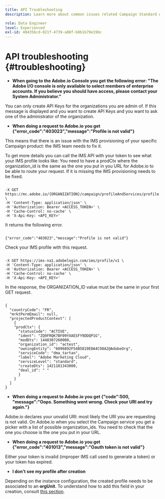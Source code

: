 ```yaml
---
title: API Troubleshooting
description: Learn more about common issues related Campaign Standard APIs

role: Data Engineer
level: Experienced
exl-id: 404356cd-021f-4739-a88f-b8b1b79e19bc
---
```

# API troubleshooting {#troubleshooting}

* **When going to the Adobe.io Console you get the following error: "The Adobe I/O console is only available to select members of enterprise accounts. If you believe you should have access, please contact your System Administrator."**

You can only create API Keys for the organizations you are admin of. If this message is displayed and you want to create API Keys and you want to ask one of the administrator of the organization.

* **When doing a request to Adobe.io you get {"error_code":"403023","message":"Profile is not valid"}**

This means that there is an issue with the IMS provisioning of your specific Campaign product: the IMS team needs to fix it.

To get more details you can call the IMS API with your token to see what your IMS profile looks like: You need to have a prodCtx where the organization_id is the same as the one you put in you URL for Adobe.io to be able to route your request.
If it is missing the IMS provisioning needs to be fixed.

```

-X GET https://mc.adobe.io/{ORGANIZATION}/campaign/profileAndServices/profile \
-H 'Content-Type: application/json' \
-H 'Authorization: Bearer <ACCESS_TOKEN>' \
-H 'Cache-Control: no-cache' \
-H 'X-Api-Key: <API_KEY>'

```

It returns the following error.

```

{"error_code":"403023","message":"Profile is not valid"}

```

Check your IMS profile with this request.

```

-X GET https://ims-na1.adobelogin.com/ims/profile/v1 \
-H 'Content-Type: application/json' \
-H 'Authorization: Bearer <ACCESS_TOKEN>' \
-H 'Cache-Control: no-cache' \
-H 'X-Api-Key: <API_KEY>'

```

In the response, the ORGANIZATION_ID value must be the same in your first GET request.

```

{
  "countryCode": "FR",
  "mrktPermEmail": null,
  "projectedProductContext": [
    {
    "prodCtx": {
      "statusCode": "ACTIVE",
      "ident": "ZQ9FRQK7BF09YXAESFY9DDQP1G",
      "modDts": 1448307260000,
      "organization_id": "actest",
      "owningEntity": "6096892F54B5819E0A4C98A2@AdobeOrg",
      "serviceCode": "dma_tartan",
      "label": "Adobe Marketing Cloud",
      "serviceLevel": "standard",
      "createDts": 1421181343000,
      "deal_id": " "
      }
    }
  ]
}

```

* **When doing a request to Adobe.io you get {"code":500, "message":"Oops. Something went wrong. Check your URI and try again."}**

Adobe.io declares your unvalid URI: most likely the URI you are requesting is not valid. On Adobe.io when you select the Campaign service you get a picker with a list of possible organization_ids. You need to check that the one you choose is the one you put in your URL.

* **When doing a request to Adobe.io you get {"error_code":"401013","message":"Oauth token is not valid"}**

Either your token is invalid (improper IMS call used to generate a token) or your token has expired.

* **I don't see my profile after creation**

Depending on the instance configuration, the created profile needs to be associated to an **orgUnit**. To understand how to add this field in your creation, consult [this section](creating-profiles-api.md).

<!-- * (error duplicate key : quand tu crées un profile qui existe déjà , il faut faire un patch pour updater le profile plutôt qu’un POST)

With Curl
List all profiles

Create a profile

Update the mobilePhone attribute of a profile

API Calls on Service

GET the list of services

-->

<!--

How to find and use a filter?
Error codes:

* PAtch sur Age = message d'erreur :
500
Cannot update the 'age' property that is read-only
'age' property is not valid for the 'profile' resource.
-->

<!--
How to filter a list of subscribed profiles with available profile filters ? by date (by les filtres dispo sur la ressource) ?

Pattern classique :

recupérer la liste des subscriptions filtrées d'un profile
1) get sur profile
2) recup PKey
3) get sur PKey
4) get sur href des subscriptions

Comment savoir quel filtre appliquer ?

1) get sur metadata de profile
2) retourne description de la collection subscription
3) get sur la valeur du champ resTarget
4) get sur le href dans filters
5) retourne les filtres applicables sur l'url des data.

-->
